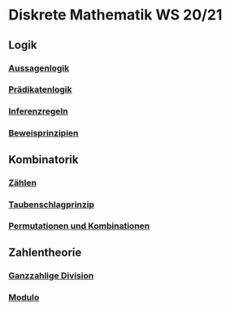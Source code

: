 # Diskrete Mathematik WS 20/21
## Logik
### [Aussagenlogik](aussagenlogik.md)
### [Prädikatenlogik](praedikatenlogik.md)
### [Inferenzregeln](ableitungsregeln.md)
### [Beweisprinzipien](beweisprinzipien.md)
## Kombinatorik
### [Zählen](zaehlen.md)
### [Taubenschlagprinzip](taubenschlag.md)
### [Permutationen und Kombinationen](permutationen-kombinationen.md)
## Zahlentheorie
### [Ganzzahlige Division](ganzzahlige-division.md)
### [Modulo](modulo.md)
